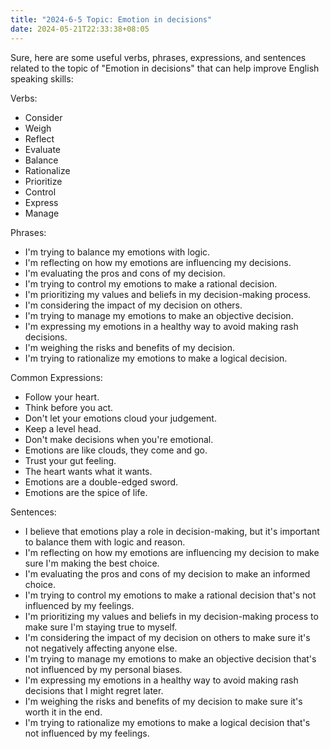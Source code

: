 ```yaml
---
title: "2024-6-5 Topic: Emotion in decisions"
date: 2024-05-21T22:33:38+08:05
---
```


Sure, here are some useful verbs, phrases, expressions, and sentences related to the topic of "Emotion in decisions" that can help improve English speaking skills:

Verbs:
- Consider
- Weigh
- Reflect
- Evaluate
- Balance
- Rationalize
- Prioritize
- Control
- Express
- Manage

Phrases:
- I'm trying to balance my emotions with logic.
- I'm reflecting on how my emotions are influencing my decisions.
- I'm evaluating the pros and cons of my decision.
- I'm trying to control my emotions to make a rational decision.
- I'm prioritizing my values and beliefs in my decision-making process.
- I'm considering the impact of my decision on others.
- I'm trying to manage my emotions to make an objective decision.
- I'm expressing my emotions in a healthy way to avoid making rash decisions.
- I'm weighing the risks and benefits of my decision.
- I'm trying to rationalize my emotions to make a logical decision.

Common Expressions:
- Follow your heart.
- Think before you act.
- Don't let your emotions cloud your judgement.
- Keep a level head.
- Don't make decisions when you're emotional.
- Emotions are like clouds, they come and go.
- Trust your gut feeling.
- The heart wants what it wants.
- Emotions are a double-edged sword.
- Emotions are the spice of life.

Sentences:
- I believe that emotions play a role in decision-making, but it's important to balance them with logic and reason.
- I'm reflecting on how my emotions are influencing my decision to make sure I'm making the best choice.
- I'm evaluating the pros and cons of my decision to make an informed choice.
- I'm trying to control my emotions to make a rational decision that's not influenced by my feelings.
- I'm prioritizing my values and beliefs in my decision-making process to make sure I'm staying true to myself.
- I'm considering the impact of my decision on others to make sure it's not negatively affecting anyone else.
- I'm trying to manage my emotions to make an objective decision that's not influenced by my personal biases.
- I'm expressing my emotions in a healthy way to avoid making rash decisions that I might regret later.
- I'm weighing the risks and benefits of my decision to make sure it's worth it in the end.
- I'm trying to rationalize my emotions to make a logical decision that's not influenced by my feelings.
